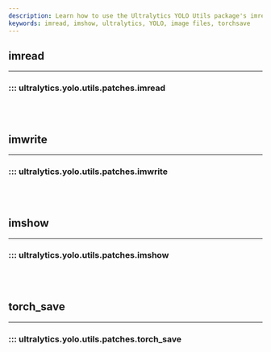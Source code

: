 ```yaml
---
description: Learn how to use the Ultralytics YOLO Utils package's imread and imshow functions. These functions are used for reading and writing image files. Try out our TorchSave feature today.
keywords: imread, imshow, ultralytics, YOLO, image files, torchsave
---
```


## imread
---
### ::: ultralytics.yolo.utils.patches.imread
<br><br>

## imwrite
---
### ::: ultralytics.yolo.utils.patches.imwrite
<br><br>

## imshow
---
### ::: ultralytics.yolo.utils.patches.imshow
<br><br>

## torch_save
---
### ::: ultralytics.yolo.utils.patches.torch_save
<br><br>
